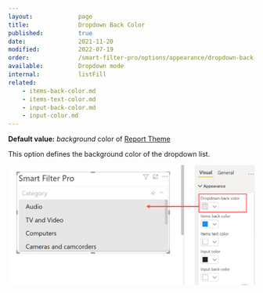 ```yaml
---
layout:             page
title:              Dropdown Back Color
published:          true
date:               2021-11-20
modified:           2022-07-19
order:              /smart-filter-pro/options/appearance/dropdown-back-color
available:          Dropdown mode
internal:           listFill
related:
    - items-back-color.md
    - items-text-color.md
    - input-back-color.md
    - input-color.md
---
```

 
**Default value:**  *background* color of [Report Theme](../../features/themes.md)

This option defines the background color of the dropdown list.  

<img src="images/appearance-dropdown-back-color.png" width="550"> 